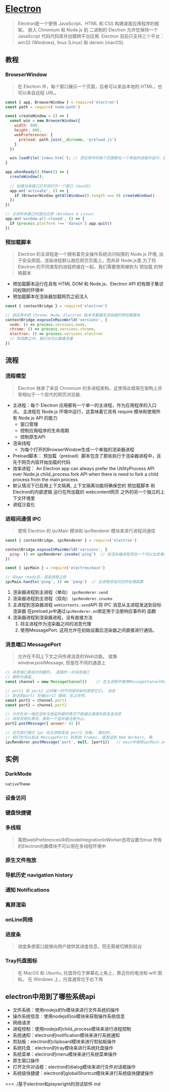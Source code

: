 # [Electron](https://www.electronjs.org/zh/docs/latest/tutorial/quick-start)
> Electron是一个使用 JavaScript、HTML 和 CSS 构建桌面应用程序的框架。 嵌入 Chromium 和 Node.js 到 二进制的 Electron 允许您保持一个 JavaScript 代码代码库并创建跨平台应用.
> Electron 目前只支持三个平台：win32 (Windows), linux (Linux) 和 darwin (macOS).

## 教程

### BrowserWindow
> 在 Electron 中，每个窗口展示一个页面，后者可以来自本地的 HTML，也可以来自远程 URL。

```js
const { app, BrowserWindow } = require('electron')
const path = require('node:path')

const createWindow = () => {
  const win = new BrowserWindow({
    width: 800,
    height: 600,
    webPreferences: {
      preload: path.join(__dirname, 'preload.js')
    }
  })

  win.loadFile('index.html'); // 您应用中的每个页面都在一个单独的进程中运行，我们称这些进程为 渲染器 (renderer) 
}

app.whenReady().then(() => {
  createWindow();
  
  // 如果没有窗口打开则打开一个窗口 (macOS)
  app.on('activate', () => {
    if (BrowserWindow.getAllWindows().length === 0) createWindow()
  })
})

// 关闭所有窗口时退出应用 (Windows & Linux)
app.on('window-all-closed', () => {
  if (process.platform !== 'darwin') app.quit()
})
```
### 预加载脚本
> Electron 的主进程是一个拥有着完全操作系统访问权限的 Node.js 环境, 出于安全原因，渲染进程默认跑在网页页面上，而并非 Node.js里,为了将 Electron 的不同类型的进程桥接在一起，我们需要使用被称为 预加载 的特殊脚本

- 预加载脚本运行在具有 HTML DOM 和 Node.js、Electron API 的有限子集访问权限的环境中
- 预加载脚本在渲染器加载网页之前注入

```js
const { contextBridge } = require('electron')

// 将应用中的 Chrome、Node、Electron 版本号暴露至渲染器的预加载脚本
contextBridge.exposeInMainWorld('versions', {
  node: () => process.versions.node,
  chrome: () => process.versions.chrome,
  electron: () => process.versions.electron
  // 除函数之外，我们也可以暴露变量
})
```



## 流程

### 流程模型

> Electron 继承了来自 Chromium 的多进程架构，这使得此框架在架构上非常相似于一个现代的网页浏览器.

- 主进程：每个 Electron 应用都有一个单一的主进程，作为应用程序的入口点。 主进程在 Node.js 环境中运行，这意味着它具有 require 模块和使用所有 Node.js API 的能力
  - 窗口管理
  - 控制应用程序的生命周期
  - 控制原生API
- 渲染线程
  - 为每个打开的BrowserWindow生成一个单独的渲染器进程
- Preload脚本： 预加载（preload）脚本包含了那些执行于渲染器进程中，且先于网页内容开始加载的代码
- 效率进程： An Electron app can always prefer the UtilityProcess API over Node.js child_process.fork API when there is need to fork a child process from the main process
- 默认情况下已启用上下文隔离, 上下文隔离功能将确保您的 预加载脚本 和 Electron的内部逻辑 运行在所加载的 webcontent网页 之外的另一个独立的上下文环境里
- 进程沙盒化

### 进程间通信 IPC
> 使用 Electron 的 ipcMain 模块和 ipcRenderer 模块来进行进程间通信

```js
const { contextBridge, ipcRenderer } = require('electron')

contextBridge.exposeInMainWorld('versions', {
  ping: () => ipcRenderer.invoke('ping')  // 给渲染器进程添加一个可以出发事件的变量
})
```

```js
const { ipcMain } = require('electron/main')

// 在app ready后，渲染进程之前
ipcMain.handle('ping', () => 'pong')  // 主进程添加对应的处理函数
```

1. 渲染器进程到主进程（单向）
`ipcRenderer.send`
2. 渲染器进程到主进程（双向）
`ipcRenderer.invoke`
3. 主进程到渲染器进程
`webContents.send`API 将 IPC 消息从主进程发送到目标渲染器
在preload.js中通过`ipcRenderer.on`绑定用于注册响应事件的
函数
4. 渲染器进程到渲染器进程，没有直接方法
   1. 将主进程作为渲染器之间的消息代理
   2. 使用MessagePort. 这将允许在初始设置后渲染器之间直接进行通信。

### 消息端口 MessagePort
> 允许在不同上下文之间传递消息的Web功能。 就像 window.postMessage, 但是在不同的通道上
```js
// 消息端口是成对创建的。 连接的一对消息端口
// 被称为通道。
const channel = new MessageChannel()    // 在主进程中使用MessageChannelMain

// port1 和 port2 之间唯一的不同是你如何使用它们。 消息
// 发送到port1 将被port2 接收，反之亦然。
const port1 = channel.port1
const port2 = channel.port2

// 允许在另一端还没有注册监听器的情况下就通过通道向其发送消息
// 消息将排队等待，直到一个监听器注册为止。
port2.postMessage({ answer: 42 })

// 这次我们通过 ipc 向主进程发送 port1 对象。 类似的，
// 我们也可以发送 MessagePorts 到其他 frames, 或发送到 Web Workers, 等.
ipcRenderer.postMessage('port', null, [port1])   // main中使用ipcMain.on处理
```
## 实例

### DarkMode
`nativeTheme `
### 设备访问
### 键盘快捷键
### 多线程
> 需把webPreferences中的nodeIntegrationInWorker选项设置为true
> 所有的Electron内置模块不可以用在多线程环境中
### 原生文件拖放
### 导航历史 navigation history
### 通知 Notifications
### 离屏渲染
### onLine网络
### 进度条
> 进度条使窗口能够向用户提供其进度信息，而无需被切换到前台
### Tray托盘图标
> 在 MacOS 和 Ubuntu, 托盘将位于屏幕右上角上，靠近你的电池和 wifi 图标。 在 Windows 上，托盘通常位于右下角

## electron中用到了哪些系统api

- 文件系统：使用nodejs的fs模块来进行文件系统的操作
- 操作系统信息：使用nodejs的os模块来获取操作系统信息
- 网络请求
- 进程控制：使用nodejs的child_process模块来进行进程控制
- 系统通知：electron的notification模块来进行系统通知
- 剪贴板：electron的clipboard模块来进行剪贴板操作
- 系统托盘：electron的tray模块来进行系统托盘操作
- 系统菜单：electron的menu模块来进行系统菜单操作
- 原生窗口操作
- 打开文件对话框：electron的dialog模块来进行文件对话框操作
- 系统级快捷键：electron的globalShortcut模块来进行系统级快捷键操作


<<< ./基于electron和playwright的测试软件.md
